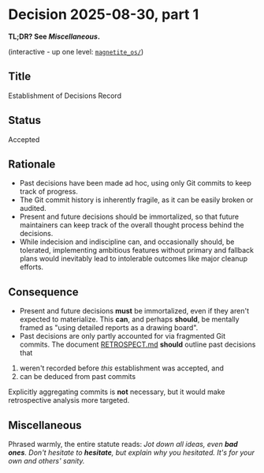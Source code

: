 # Decision 2025-08-30, part 1
**TL;DR? See _Miscellaneous_.**

(interactive - up one level: [`magnetite_os/`](../))

## Title
Establishment of Decisions Record

## Status
Accepted

## Rationale
- Past decisions have been made ad hoc, using only Git commits
to keep track of progress.
- The Git commit history is inherently fragile, as it can be
easily broken or audited.
- Present and future decisions should be immortalized, so that
future maintainers can keep track of the overall thought process
behind the decisions.
- While indecision and indiscipline can, and occasionally should,
be tolerated, implementing ambitious features without primary and
fallback plans would inevitably lead to intolerable outcomes like
major cleanup efforts.

## Consequence
- Present and future decisions **must** be immortalized, even if
they aren't expected to materialize. This **can**, and perhaps
**should**, be mentally framed as "using detailed reports as a 
drawing board".
- Past decisions are only partly accounted for via fragmented Git
commits. The document [RETROSPECT.md](./RETROSPECT.md) **should**
outline past decisions that 
1. weren't recorded before *this* establishment was accepted, and
2. can be deduced from past commits

Explicitly aggregating commits is **not** necessary, but it would make
retrospective analysis more targeted.

## Miscellaneous
Phrased warmly, the entire statute reads: _Jot down all ideas,
even **bad ones**. Don't hesitate to **hesitate**, but explain why
you hesitated. It's for your own and others' sanity._